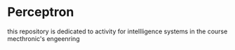 # Perceptron
this repository is dedicated to activity for intellligence systems in the course mecthronic's engeenring   
